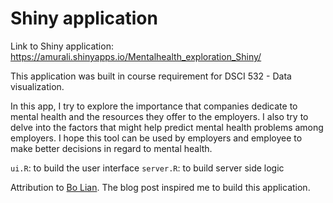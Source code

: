 # Shiny application

Link to Shiny application: https://amurali.shinyapps.io/Mentalhealth_exploration_Shiny/

This application was built in course requirement for DSCI 532 - Data visualization.

In this app, I try to explore the importance that companies dedicate to mental health and the resources they offer to the employers. I also try to delve into the factors that might help predict mental health problems among employers. I hope this tool can be used by employers and employee to make better decisions in regard to mental health.

`ui.R`: to build the user interface
`server.R`: to build server side logic

Attribution to [Bo Lian](https://nycdatascience.com/blog/student-works/interesting-study-exploring-mental-health-conditions-tech-workplace/). The blog post inspired me to build this application.
